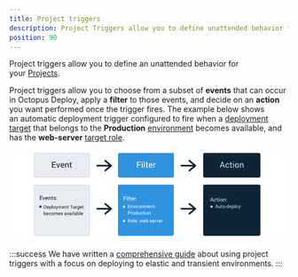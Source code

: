```yaml
---
title: Project triggers
description: Project Triggers allow you to define unattended behavior for your project such as automatically deploying a release to an environment.
position: 90
---
```


Project triggers allow you to define an unattended behavior for your [Projects](/docs/projects/index.md).

Project triggers allow you to choose from a subset of **events** that can occur in Octopus Deploy, apply a **filter** to those events, and decide on an **action** you want performed once the trigger fires. The example below shows an automatic deployment trigger configured to fire when a [deployment target](/docs/infrastructure/index.md) that belongs to the **Production** [environment](/docs/infrastructure/environments/index.md) becomes available, and has the **web-server** [target role](/docs/infrastructure/deployment-targets/index.md#target-roles).

![](images/octopus-triggers-diagram.png "width=500")

:::success
We have written a [comprehensive guide](/docs/deployments/patterns/elastic-and-transient-environments/index.md) about using project triggers with a focus on deploying to elastic and transient environments.
:::
